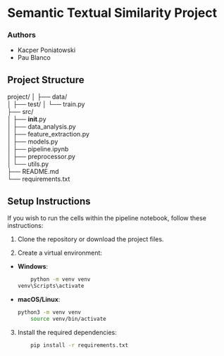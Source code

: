 # Semantic Textual Similarity Project

### Authors

- Kacper Poniatowski
- Pau Blanco

## Project Structure
project/
│
├── data/            
│   ├── test/
│   └── train.py              
├── src/                      
│   ├── __init__.py  
│   ├── data_analysis.py   
│   ├── feature_extraction.py   
│   ├── models.py   
│   ├── pipeline.ipynb   
│   ├── preprocessor.py   
│   └── utils.py              
├── README.md                 
└── requirements.txt          

## Setup Instructions
If you wish to run the cells within the pipeline notebook, follow these instructions:

1. Clone the repository or download the project files.

2. Create a virtual environment:
- **Windows**:
    ```bash
        python -m venv venv
    venv\Scripts\activate
    ```
- **macOS/Linux**:
    ```bash
    python3 -m venv venv
        source venv/bin/activate
    ```

3. Install the required dependencies:
    ```bash
        pip install -r requirements.txt
    ```
